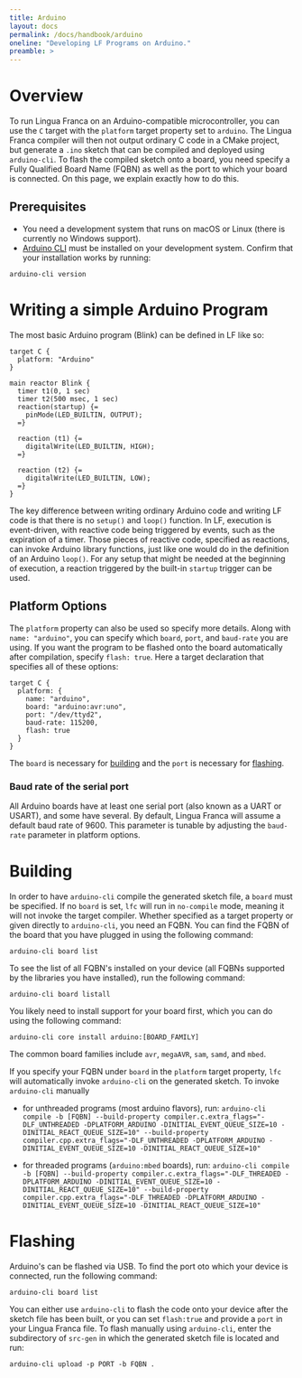 ```yaml
---
title: Arduino
layout: docs
permalink: /docs/handbook/arduino
oneline: "Developing LF Programs on Arduino."
preamble: >
---
```


# Overview

To run Lingua Franca on an Arduino-compatible microcontroller, you can use the
`C` target with the `platform` target property set to `arduino`. The Lingua
Franca compiler will then not output ordinary C code in a CMake project, but
generate a `.ino` sketch that can be compiled and deployed using `arduino-cli`.
To flash the compiled sketch onto a board, you need specify a Fully Qualified
Board Name (FQBN) as well as the port to which your board is connected. On this
page, we explain exactly how to do this.

## Prerequisites

- You need a development system that runs on macOS or Linux (there is currently no Windows support).
- [Arduino CLI](https://arduino.github.io/arduino-cli/) must be installed on your development system. Confirm that your installation works by running:

```
arduino-cli version
```

# Writing a simple Arduino Program

The most basic Arduino program (Blink) can be defined in LF like so:

```lf
target C {
  platform: "Arduino"
}

main reactor Blink {
  timer t1(0, 1 sec)
  timer t2(500 msec, 1 sec)
  reaction(startup) {=
    pinMode(LED_BUILTIN, OUTPUT);
  =}

  reaction (t1) {=
    digitalWrite(LED_BUILTIN, HIGH);
  =}

  reaction (t2) {=
    digitalWrite(LED_BUILTIN, LOW);
  =}
}
```

The key difference between writing ordinary Arduino code and writing LF code is
that there is no `setup()` and `loop()` function. In LF, execution is
event-driven, with reactive code being triggered by events, such as the
expiration of a timer. Those pieces of reactive code, specified as reactions,
can invoke Arduino library functions, just like one would do in the definition
of an Arduino `loop()`. For any setup that might be needed at the beginning of
execution, a reaction triggered by the built-in `startup` trigger can be used.

## Platform Options

The `platform` property can also be used so specify more details. Along with `name: "arduino"`,
you can specify which `board`, `port`, and `baud-rate` you are using. If you want the program
to be flashed onto the board automatically after compilation, specify `flash: true`.
Here a target declaration that specifies all of these options:

```lf
target C {
  platform: {
    name: "arduino",
    board: "arduino:avr:uno",
    port: "/dev/ttyd2",
    baud-rate: 115200,
    flash: true
  }
}
```

The `board` is necessary for [building](#building) and the `port` is necessary for [flashing](#flashing).

### Baud rate of the serial port

All Arduino boards have at least one serial port (also known as a UART or
USART), and some have several. By default, Lingua Franca will assume a default
baud rate of 9600. This parameter is tunable by adjusting the `baud-rate`
parameter in platform options.

# Building

In order to have `arduino-cli` compile the generated sketch file, a `board` must
be specified. If no `board` is set, `lfc` will run in `no-compile` mode, meaning
it will not invoke the target compiler. Whether specified as a target property
or given directly to `arduino-cli`, you need an FQBN. You can find the FQBN of
the board that you have plugged in using the following command:

`arduino-cli board list`

To see the list of all FQBN's installed on your device (all FQBNs supported by the libraries you have installed), run the following command:

`arduino-cli board listall`

You likely need to install support for your board first, which you can do using the following command:

`arduino-cli core install arduino:[BOARD_FAMILY]`

The common board families include `avr`, `megaAVR`, `sam`, `samd`, and `mbed`.

If you specify your FQBN under `board` in the `platform` target property, `lfc` will automatically invoke `arduino-cli` on the generated sketch. To invoke `arduino-cli` manually

- for unthreaded programs (most arduino flavors), run:
  `arduino-cli compile -b [FQBN] --build-property compiler.c.extra_flags="-DLF_UNTHREADED -DPLATFORM_ARDUINO -DINITIAL_EVENT_QUEUE_SIZE=10 -DINITIAL_REACT_QUEUE_SIZE=10" --build-property compiler.cpp.extra_flags="-DLF_UNTHREADED -DPLATFORM_ARDUINO -DINITIAL_EVENT_QUEUE_SIZE=10 -DINITIAL_REACT_QUEUE_SIZE=10"`

- for threaded programs (`arduino:mbed` boards), run:
  `arduino-cli compile -b [FQBN] --build-property compiler.c.extra_flags="-DLF_THREADED -DPLATFORM_ARDUINO -DINITIAL_EVENT_QUEUE_SIZE=10 -DINITIAL_REACT_QUEUE_SIZE=10" --build-property compiler.cpp.extra_flags="-DLF_THREADED -DPLATFORM_ARDUINO -DINITIAL_EVENT_QUEUE_SIZE=10 -DINITIAL_REACT_QUEUE_SIZE=10"`

# Flashing

Arduino's can be flashed via USB. To find the port oto which your device is connected, run the following command:

`arduino-cli board list`

You can either use `arduino-cli` to flash the code onto your device after the sketch file has been built, or you can set `flash:true` and provide a `port` in your Lingua Franca file. To flash manually using `arduino-cli`, enter the subdirectory of `src-gen` in which the generated sketch file is located and run:

`arduino-cli upload -p PORT -b FQBN .`
